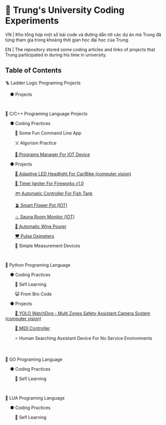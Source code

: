 # 🏫 Trung's University Coding Experiments

VN | Kho tổng hợp một số bài code và đường dẫn tới các dự án mà Trung đã từng tham gia trong khoảng thời gian học đại học của Trung.

EN | The repository stored some coding articles and links of projects that Trung participated in during his time in university.

## Table of Contents

🪜 Ladder Logic Programing Projects

&nbsp;&nbsp;&nbsp;&nbsp;● Projects

&nbsp;&nbsp;&nbsp;&nbsp;

🌊 C/C++ Programing Language Projects

&nbsp;&nbsp;&nbsp;&nbsp;● Coding Practices

&nbsp;&nbsp;&nbsp;&nbsp;&nbsp;&nbsp;&nbsp;&nbsp;🤡 Some Fun Command Line App 

&nbsp;&nbsp;&nbsp;&nbsp;&nbsp;&nbsp;&nbsp;&nbsp;☠️ Algorism Practice

&nbsp;&nbsp;&nbsp;&nbsp;&nbsp;&nbsp;&nbsp;&nbsp;[🔌 Programs Manager For IOT Device](https://github.com/kysutrung/mudskipper_firmware)

&nbsp;&nbsp;&nbsp;&nbsp;● Projects

&nbsp;&nbsp;&nbsp;&nbsp;&nbsp;&nbsp;&nbsp;&nbsp;[🔦 Adaptive LED Headlight For Car/Bike (computer vision)](https://github.com/kysutrung/esp32_auto_adapt_headlight)

&nbsp;&nbsp;&nbsp;&nbsp;&nbsp;&nbsp;&nbsp;&nbsp;[🧨 Timer Igniter For Fireworks v1.0](https://github.com/kysutrung/university_coding_experiments/tree/main/sea_peace_peace/arduino_language_projects/timer_firework_igniter) 

&nbsp;&nbsp;&nbsp;&nbsp;&nbsp;&nbsp;&nbsp;&nbsp;[🐟 Automatic Controller For Fish Tank](https://github.com/kysutrung/the_tankz) 

&nbsp;&nbsp;&nbsp;&nbsp;&nbsp;&nbsp;&nbsp;&nbsp;[🪴 Smart Flower Pot (IOT)](https://github.com/kysutrung/plant_potz)

&nbsp;&nbsp;&nbsp;&nbsp;&nbsp;&nbsp;&nbsp;&nbsp;[♨ Sauna Room Monitor (IOT)](https://github.com/kysutrung/university_coding_experiments/tree/main/sea_peace_peace/arduino_language_projects/sauna_room_iot_monitor_system)

&nbsp;&nbsp;&nbsp;&nbsp;&nbsp;&nbsp;&nbsp;&nbsp;[🍷 Automatic Wine Pourer](https://github.com/kysutrung/university_coding_experiments/tree/main/sea_peace_peace/arduino_language_projects/winePourer)

&nbsp;&nbsp;&nbsp;&nbsp;&nbsp;&nbsp;&nbsp;&nbsp;[❤️ Pulse Oximeters](https://github.com/kysutrung/university_coding_experiments/tree/main/sea_peace_peace/arduino_language_projects/bpmAndSpOTwo)

&nbsp;&nbsp;&nbsp;&nbsp;&nbsp;&nbsp;&nbsp;&nbsp;🔌 Simple Measurement Devices

&nbsp;&nbsp;&nbsp;&nbsp;

🐍 Python Programing Language

&nbsp;&nbsp;&nbsp;&nbsp;● Coding Practices

&nbsp;&nbsp;&nbsp;&nbsp;&nbsp;&nbsp;&nbsp;&nbsp;🗿 Sefl Learning

&nbsp;&nbsp;&nbsp;&nbsp;&nbsp;&nbsp;&nbsp;&nbsp;😺 From Bro Code 

&nbsp;&nbsp;&nbsp;&nbsp;● Projects

&nbsp;&nbsp;&nbsp;&nbsp;&nbsp;&nbsp;&nbsp;&nbsp;[🎥 YOLO WatchDog - Multi Zones Safety Assistant Camera System (computer vision)](https://github.com/kysutrung/yolo_watchdog)

&nbsp;&nbsp;&nbsp;&nbsp;&nbsp;&nbsp;&nbsp;&nbsp;[🎵 MIDI Controller](https://github.com/kysutrung/customize_rekordbox_controller)

&nbsp;&nbsp;&nbsp;&nbsp;&nbsp;&nbsp;&nbsp;&nbsp;⭐ Human Searching Assistant Device For No Service Environments

&nbsp;&nbsp;&nbsp;&nbsp;

🐹 GO Programing Language

&nbsp;&nbsp;&nbsp;&nbsp;● Coding Practices

&nbsp;&nbsp;&nbsp;&nbsp;&nbsp;&nbsp;&nbsp;&nbsp;🗿 Sefl Learning

&nbsp;&nbsp;&nbsp;&nbsp;

🔵 LUA Programing Language

&nbsp;&nbsp;&nbsp;&nbsp;● Coding Practices

&nbsp;&nbsp;&nbsp;&nbsp;&nbsp;&nbsp;&nbsp;&nbsp;🗿 Sefl Learning